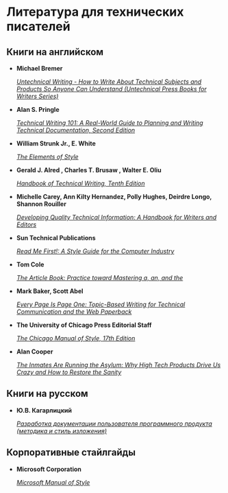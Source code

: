 # Литература для технических писателей

## Книги на английском

* **Michael Bremer**

  [*Untechnical Writing - How to Write About Technical Subjects and Products So Anyone Can
  Understand (Untechnical Press Books for Writers Series)*](https://www.amazon.com/Untechnical-Writing-Technical-Subjects-Understand/dp/0966994906)

* **Alan S. Pringle**

  [*Technical Writing 101: A Real-World Guide to Planning and Writing Technical
  Documentation, Second Edition*](https://www.amazon.com/Technical-Writing-101-Real-World-Planning-dp-0970473362/dp/0970473362/ref=dp_ob_title_bk)

* **William Strunk Jr., E. White**

  [*The Elements of Style*](https://en.wikisource.org/wiki/The_Elements_of_Style)

* **Gerald J. Alred , Charles T. Brusaw , Walter E. Oliu**

  [*Handbook of Technical Writing, Tenth Edition*](https://www.amazon.com/Handbook-Technical-Writing-Tenth-Gerald/dp/1250004411)

* **Michelle Carey, Ann Kilty Hernandez, Polly Hughes, Deirdre Longo, Shannon Rouiller**

  [*Developing Quality Technical Information: A Handbook for Writers and Editors*](https://www.amazon.com/Developing-Quality-Technical-Information-Handbook/dp/0131477498)

* **Sun Technical Publications**

  [*Read Me First!: A Style Guide for the Computer Industry*](https://www.amazon.com/First-Style-Guide-Computer-Industry-dp-0137058268/dp/0137058268/ref=dp_ob_title_bk)

* **Tom Cole**

  [*The Article Book: Practice toward Mastering a, an, and the*](https://www.amazon.com/Book-Practice-toward-Mastering/dp/0472086391)

* **Mark Baker, Scott Abel**

  [*Every Page Is Page One: Topic-Based Writing for Technical Communication and the Web
  Paperback*](https://www.amazon.com/Every-Page-One-Topic-Based-Communication/dp/1937434281)

* **The University of Chicago Press Editorial Staff**

  [*The Chicago Manual of Style, 17th Edition*](https://www.amazon.com/Chicago-Manual-Style-17th/dp/022628705X)

* **Alan Cooper**

  [*The Inmates Are Running the Asylum: Why High Tech Products Drive Us Crazy and How to
  Restore the Sanity*](https://www.amazon.com/Inmates-Are-Running-Asylum-Products/dp/0672326140)

## Книги на русском

* **Ю.В. Кагарлицкий**

  [*Разработка документации пользователя программного продукта (методика и стиль
  изложения)*](https://lavkaknig.com/razrabotka-dokumentatsii-polzovatelya-programmnogo-produkta-metodika-i-stil-izlozheniya/)

## Корпоративные стайлгайды

* **Microsoft Corporation**

  [*Microsoft Manual of Style*](https://docs.microsoft.com/en-us/style-guide/welcome/)

